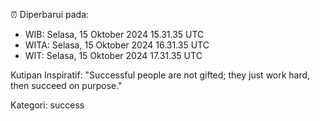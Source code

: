⏰ Diperbarui pada:
- WIB: Selasa, 15 Oktober 2024 15.31.35 UTC
- WITA: Selasa, 15 Oktober 2024 16.31.35 UTC
- WIT: Selasa, 15 Oktober 2024 17.31.35 UTC

Kutipan Inspiratif:
"Successful people are not gifted; they just work hard, then succeed on purpose."


Kategori: success

